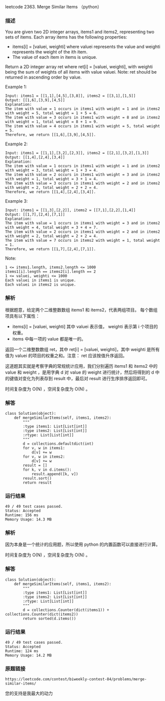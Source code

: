 leetcode 2363. Merge Similar Items （python）




### 描述

You are given two 2D integer arrays, items1 and items2, representing two sets of items. Each array items has the following properties:

* items[i] = [valuei, weighti] where valuei represents the value and weighti represents the weight of the ith item.
* The value of each item in items is unique.

Return a 2D integer array ret where ret[i] = [valuei, weighti], with weighti being the sum of weights of all items with value valuei. Note: ret should be returned in ascending order by value.



Example 1:

	Input: items1 = [[1,1],[4,5],[3,8]], items2 = [[3,1],[1,5]]
	Output: [[1,6],[3,9],[4,5]]
	Explanation: 
	The item with value = 1 occurs in items1 with weight = 1 and in items2 with weight = 5, total weight = 1 + 5 = 6.
	The item with value = 3 occurs in items1 with weight = 8 and in items2 with weight = 1, total weight = 8 + 1 = 9.
	The item with value = 4 occurs in items1 with weight = 5, total weight = 5.  
	Therefore, we return [[1,6],[3,9],[4,5]].

	
Example 2:

	Input: items1 = [[1,1],[3,2],[2,3]], items2 = [[2,1],[3,2],[1,3]]
	Output: [[1,4],[2,4],[3,4]]
	Explanation: 
	The item with value = 1 occurs in items1 with weight = 1 and in items2 with weight = 3, total weight = 1 + 3 = 4.
	The item with value = 2 occurs in items1 with weight = 3 and in items2 with weight = 1, total weight = 3 + 1 = 4.
	The item with value = 3 occurs in items1 with weight = 2 and in items2 with weight = 2, total weight = 2 + 2 = 4.
	Therefore, we return [[1,4],[2,4],[3,4]].


Example 3:


	
	Input: items1 = [[1,3],[2,2]], items2 = [[7,1],[2,2],[1,4]]
	Output: [[1,7],[2,4],[7,1]]
	Explanation:
	The item with value = 1 occurs in items1 with weight = 3 and in items2 with weight = 4, total weight = 3 + 4 = 7. 
	The item with value = 2 occurs in items1 with weight = 2 and in items2 with weight = 2, total weight = 2 + 2 = 4. 
	The item with value = 7 occurs in items2 with weight = 1, total weight = 1.
	Therefore, we return [[1,7],[2,4],[7,1]].

Note:

	1 <= items1.length, items2.length <= 1000
	items1[i].length == items2[i].length == 2
	1 <= valuei, weighti <= 1000
	Each valuei in items1 is unique.
	Each valuei in items2 is unique.


### 解析

根据题意，给定两个二维整数数组 items1 和 items2，代表两组项目。 每个数组项具有以下属性：

* items[i] = [valuei, weighti] 其中 valuei 表示值， weighti 表示第 i 个项目的权重。
* items 中每一项的 value 都是唯一的。

返回一个二维整数数组 ret，其中 ret[i] = [valuei, weighti]，其中 weighti 是所有值为 valuei 的项目的权重之和。注意： ret 应该按值升序返回。

这道题其实就是考察字典的常规统计应用，我们分别遍历 items1 和 items2 中的 value 和 weight ，是用字典 d 对 value 的 weight 进行统计，然后将得到的 d 中的键值对变化为列表存到 result 中，最后对 result 进行生序排序返回即可。

时间复杂度为 O(N) ，空间复杂度为 O(N) 。
### 解答


	class Solution(object):
	    def mergeSimilarItems(self, items1, items2):
	        """
	        :type items1: List[List[int]]
	        :type items2: List[List[int]]
	        :rtype: List[List[int]]
	        """
	        d = collections.defaultdict(int)
	        for v, w in items1:
	            d[v] += w
	        for v, w in items2:
	            d[v] += w
	        result = []
	        for k, v in d.items():
	            result.append([k, v])
	        result.sort()
	        return result
### 运行结果

	49 / 49 test cases passed.
	Status: Accepted
	Runtime: 156 ms
	Memory Usage: 14.3 MB

### 解析

因为本身是一个统计的应用题，所以使用 python 的内置函数可以直接进行计算。

时间复杂度为 O(N) ，空间复杂度为 O(N) 。
### 解答


	class Solution(object):
	    def mergeSimilarItems(self, items1, items2):
	        """
	        :type items1: List[List[int]]
	        :type items2: List[List[int]]
	        :rtype: List[List[int]]
	        """
	        d = collections.Counter(dict(items1)) + collections.Counter(dict(items2))
	        return sorted(d.items())
### 运行结果

	
	49 / 49 test cases passed.
	Status: Accepted
	Runtime: 124 ms
	Memory Usage: 14.2 MB


### 原题链接

	https://leetcode.com/contest/biweekly-contest-84/problems/merge-similar-items/


您的支持是我最大的动力

